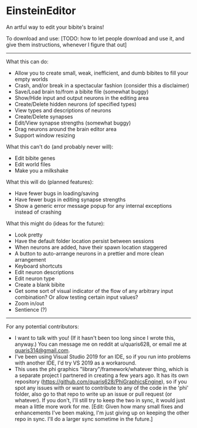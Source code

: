 # EinsteinEditor
An artful way to edit your bibite's brains!

To download and use:
 [TODO: how to let people download and use it, and give them instructions, whenever I figure that out]

 -----

What this can do:
 - Allow you to create small, weak, inefficient, and dumb bibites to fill your empty worlds
 - Crash, and/or break in a spectacular fashion (consider this a disclaimer)
 - Save/Load brain to/from a bibite file (somewhat buggy)
 - Show/Hide input and output neurons in the editing area
 - Create/Delete hidden neurons (of specified types)
 - View types and descriptions of neurons
 - Create/Delete synapses
 - Edit/View synapse strengths (somewhat buggy)
 - Drag neurons around the brain editor area
 - Support window resizing

What this can't do (and probably never will):
 - Edit bibite genes
 - Edit world files
 - Make you a milkshake

What this will do (planned features):
 - Have fewer bugs in loading/saving
 - Have fewer bugs in editing synapse strengths
 - Show a generic error message popup for any internal exceptions instead of crashing
 
What this might do (ideas for the future):
 - Look pretty
 - Have the default folder location persist between sessions
 - When neurons are added, have their spawn location staggered
 - A button to auto-arrange neurons in a prettier and more clean arrangement
 - Keyboard shortcuts
 - Edit neuron descriptions
 - Edit neuron type
 - Create a blank bibite
 - Get some sort of visual indicator of the flow of any arbitrary input combination? Or allow testing certain input values?
 - Zoom in/out
 - Sentience (?)
 
 -----

For any potential contributors:
 - I want to talk with you! (If it hasn't been too long since I wrote this, anyway.) You can message me on reddit at u/quaris628, or email me at quaris314@gmail.com.
 - I've been using Visual Studio 2019 for an IDE, so if you run into problems with another IDE, I'd try VS 2019 as a workaround.
 - This uses the phi graphics "library"/framework/whatever thing, which is a separate project I partnered in creating a few years ago. It has its own repository (https://github.com/quaris628/PhiGraphicsEngine), so if you spot any issues with or want to contribute to any of the code in the 'phi' folder, also go to that repo to write up an issue or pull request (or whatever). If you don't, I'll still try to keep the two in sync, it would just mean a little more work for me. [Edit: Given how many small fixes and enhancements I've been making, I'm just giving up on keeping the other repo in sync. I'll do a larger sync sometime in the future.]
